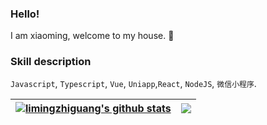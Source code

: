 ### Hello!
 I am xiaoming, welcome to my house. 👋

### Skill description

`Javascript`, `Typescript`, `Vue`, `Uniapp`,`React`, `NodeJS`, `微信小程序`.

| <a href="https://github.com/limingzhiguang/github-readme-stats"><img align="center" src="https://github-readme-stats.vercel.app/api?username=limingzhiguang&show_icons=true&include_all_commits=true&hide_border=true" alt="limingzhiguang's github stats" /></a> | <a href="https://github.com/limingzhiguang/github-readme-stats"><img align="center" src="https://github-readme-stats.vercel.app/api/top-langs/?username=limingzhiguang&layout=compact&hide_border=true" /></a> |
| ------------- | ------------- |
<!--
**limingzhiguang/limingzhiguang** is a ✨ _special_ ✨ repository because its `README.md` (this file) appears on your GitHub profile.

Here are some ideas to get you started:

- 🔭 I’m currently working on ...
- 🌱 I’m currently learning ...
- 👯 I’m looking to collaborate on ...
- 🤔 I’m looking for help with ...
- 💬 Ask me about ...
- 📫 How to reach me: ...
- 😄 Pronouns: ...
- ⚡ Fun fact: ...

<div align="left"> 
  <img height="137px" src="https://github-readme-stats.vercel.app/api?username=limingzhiguang&hide_title=true&hide_border=true&show_icons=trueline_height=21&text_color=000&icon_color=000&bg_color=0,ea6161,ffc64d,fffc4d,52fa5a&theme=graywhite" /> </div>
-->
